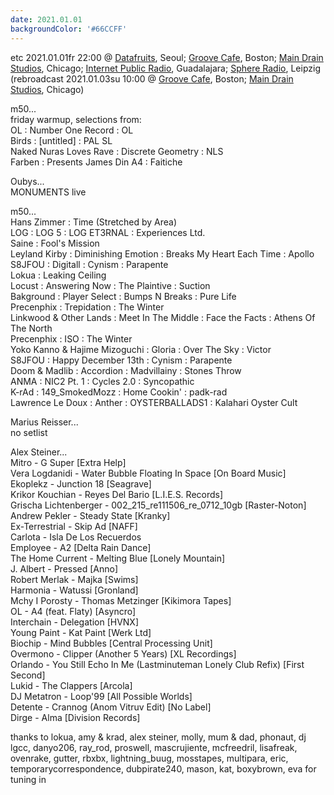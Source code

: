 ```yaml
---
date: 2021.01.01
backgroundColor: '#66CCFF'
---
```


etc 2021.01.01fr 22:00 @ [Datafruits](http://www.datafruits.fm/), Seoul; [Groove Cafe](http://grove.cafe/), Boston; [Main Drain Studios](http://www.youtube.com/maindrainstudios/), Chicago; [Internet Public Radio](https://www.youtube.com/maindrainstudios), Guadalajara; [Sphere Radio](http://www.sphere-radio.net/), Leipzig  
(rebroadcast 2021.01.03su 10:00 @ [Groove Cafe](http://groove.cafe/), Boston; [Main Drain Studios](https://www.youtube.com/maindrainstudios), Chicago)  

m50...  
friday warmup, selections from:  
OL : Number One Record : OL  
Birds : \[untitled\] : PAL SL  
Naked Nuras Loves Rave : Discrete Geometry : NLS  
Farben : Presents James Din A4 : Faitiche  

Oubys...  
MONUMENTS live  

m50...  
Hans Zimmer : Time (Stretched by Area)  
LOG : LOG 5 : LOG ET3RNAL : Experiences Ltd.  
Saine : Fool's Mission  
Leyland Kirby : Diminishing Emotion : Breaks My Heart Each Time : Apollo  
S8JFOU : Digitall : Cynism : Parapente  
Lokua : Leaking Ceiling  
Locust : Answering Now : The Plaintive : Suction  
Bakground : Player Select : Bumps N Breaks : Pure Life  
Precenphix : Trepidation : The Winter  
Linkwood & Other Lands : Meet In The Middle : Face the Facts : Athens Of The North  
Precenphix : ISO : The Winter  
Yoko Kanno & Hajime Mizoguchi : Gloria : Over The Sky : Victor  
S8JFOU : Happy December 13th : Cynism : Parapente  
Doom & Madlib : Accordion : Madvillainy : Stones Throw  
ANMA : NIC2 Pt. 1 : Cycles 2.0 : Syncopathic  
K-rAd : 149\_SmokedMozz : Home Cookin' : padk-rad  
Lawrence Le Doux : Anther : OYSTERBALLADS1 : Kalahari Oyster Cult  

Marius Reisser...  
no setlist  

Alex Steiner...  
Mitro - G Super \[Extra Help\]  
Vera Logdanidi - Water Bubble Floating In Space \[On Board Music\]  
Ekoplekz - Junction 18 \[Seagrave\]  
Krikor Kouchian - Reyes Del Bario \[L.I.E.S. Records\]  
Grischa Lichtenberger - 002\_215\_re111506\_re\_0712\_10gb \[Raster-Noton\]  
Andrew Pekler - Steady State \[Kranky\]  
Ex-Terrestrial - Skip Ad \[NAFF\]  
Carlota - Isla De Los Recuerdos  
Employee - A2 \[Delta Rain Dance\]  
The Home Current - Melting Blue \[Lonely Mountain\]  
J. Albert - Pressed \[Anno\]  
Robert Merlak - Majka \[Swims\]  
Harmonia - Watussi \[Gronland\]  
Mchy I Porosty - Thomas Metzinger \[Kikimora Tapes\]  
OL - A4 (feat. Flaty) \[Asyncro\]  
Interchain - Delegation \[HVNX\]  
Young Paint - Kat Paint \[Werk Ltd\]  
Biochip - Mind Bubbles \[Central Processing Unit\]  
Overmono - Clipper (Another 5 Years) \[XL Recordings\]  
Orlando - You Still Echo In Me (Lastminuteman Lonely Club Refix) \[First Second\]  
Lukid - The Clappers \[Arcola\]  
DJ Metatron - Loop'99 \[All Possible Worlds\]  
Detente - Crannog (Anom Vitruv Edit) \[No Label\]  
Dirge - Alma \[Division Records\]  


thanks to lokua, amy & krad, alex steiner, molly, mum & dad, phonaut, dj lgcc, danyo206, ray\_rod, proswell, mascrujiente, mcfreedril, lisafreak, ovenrake, gutter, rbxbx, lightning\_buug, mosstapes, multipara, eric, temporarycorrespondence, dubpirate240, mason, kat, boxybrown, eva for tuning in